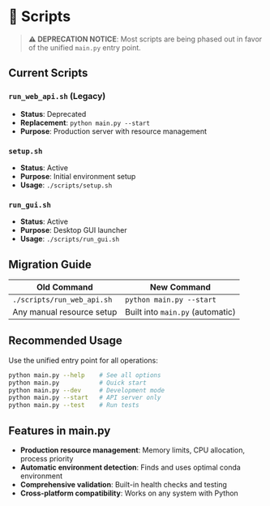 # 🔧 Scripts

> **⚠️ DEPRECATION NOTICE**: Most scripts are being phased out in favor of the unified `main.py` entry point.

## Current Scripts

### `run_web_api.sh` (Legacy)
- **Status**: Deprecated
- **Replacement**: `python main.py --start`
- **Purpose**: Production server with resource management

### `setup.sh`
- **Status**: Active
- **Purpose**: Initial environment setup
- **Usage**: `./scripts/setup.sh`

### `run_gui.sh`
- **Status**: Active
- **Purpose**: Desktop GUI launcher
- **Usage**: `./scripts/run_gui.sh`

## Migration Guide

| Old Command | New Command |
|-------------|-------------|
| `./scripts/run_web_api.sh` | `python main.py --start` |
| Any manual resource setup | Built into `main.py` (automatic) |

## Recommended Usage

Use the unified entry point for all operations:
```bash
python main.py --help    # See all options
python main.py           # Quick start
python main.py --dev     # Development mode
python main.py --start   # API server only
python main.py --test    # Run tests
```

## Features in main.py

- **Production resource management**: Memory limits, CPU allocation, process priority
- **Automatic environment detection**: Finds and uses optimal conda environment
- **Comprehensive validation**: Built-in health checks and testing
- **Cross-platform compatibility**: Works on any system with Python

